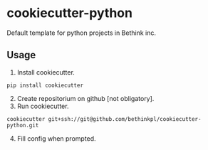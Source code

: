 # cookiecutter-python
Default template for python projects in Bethink inc.

## Usage
1. Install cookiecutter.
```shell
pip install cookiecutter
```
2. Create repositorium on github [not obligatory].
3. Run cookiecutter.
```shell
cookiecutter git+ssh://git@github.com/bethinkpl/cookiecutter-python.git
```
4. Fill config when prompted.
